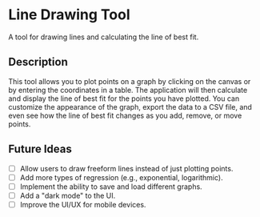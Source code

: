 # Line Drawing Tool

A tool for drawing lines and calculating the line of best fit.

## Description

This tool allows you to plot points on a graph by clicking on the canvas or by entering the coordinates in a table. The application will then calculate and display the line of best fit for the points you have plotted. You can customize the appearance of the graph, export the data to a CSV file, and even see how the line of best fit changes as you add, remove, or move points.

## Future Ideas

- [ ] Allow users to draw freeform lines instead of just plotting points.
- [ ] Add more types of regression (e.g., exponential, logarithmic).
- [ ] Implement the ability to save and load different graphs.
- [ ] Add a "dark mode" to the UI.
- [ ] Improve the UI/UX for mobile devices.
